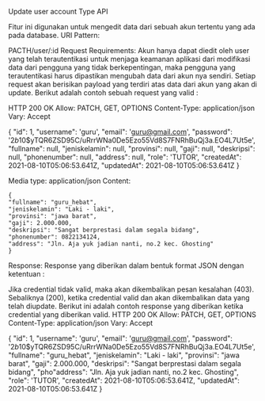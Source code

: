 Update user account Type API

Fitur ini digunakan untuk mengedit data dari sebuah akun tertentu yang ada pada database. URI Pattern:

PACTH/user/:id
Request Requirements: Akun hanya dapat diedit oleh user yang telah terautentikasi untuk menjaga keamanan aplikasi dari modifikasi data dari pengguna yang tidak berkepentingan, maka pengguna yang terautentikasi harus dipastikan mengubah data dari akun nya sendiri. Setiap request akan berisikan payload yang terdiri atas data dari akun yang akan di update. Berikut adalah contoh sebuah request yang valid :

HTTP 200 OK
Allow: PATCH, GET, OPTIONS
Content-Type: application/json
Vary: Accept

{
"id": 1,
"username": 'guru',
"email": 'guru@gmail.com',
"password": '$2b$10$yTQR6ZSD95C/uRrrWNa0De5Ezo55Vd8S7FNRhBuQj3a.EO4L7Ut5e',
"fullname": null,
"jeniskelamin": null,
"provinsi": null,
"gaji": null,
"deskripsi": null,
"phonenumber": null,
"address": null,
"role": 'TUTOR',
"createdAt": 2021-08-10T05:06:53.641Z,
"updatedAt": 2021-08-10T05:06:53.641Z
}

Media type:
application/json
Content:

    {
    "fullname": "guru_hebat",
    "jeniskelamin": "Laki - laki",
    "provinsi": "jawa barat",
    "gaji": 2.000.000,
    "deskripsi": "Sangat berprestasi dalam segala bidang",
    "phonenumber": 0822134124,
    "address": "Jln. Aja yuk jadian nanti, no.2 kec. Ghosting"
    }

Response: Response yang diberikan dalam bentuk format JSON dengan ketentuan :

Jika credential tidak valid, maka akan dikembalikan pesan kesalahan (403). Sebaliknya (200), ketika credential valid dan akan dikembalikan data yang telah diupdate. Berikut ini adalah contoh response yang diberikan ketika credential yang diberikan valid.
HTTP 200 OK
Allow: PATCH, GET, OPTIONS
Content-Type: application/json
Vary: Accept

{
"id": 1,
"username": 'guru',
"email": 'guru@gmail.com',
"password": '$2b$10$yTQR6ZSD95C/uRrrWNa0De5Ezo55Vd8S7FNRhBuQj3a.EO4L7Ut5e',
"fullname": "guru_hebat",
"jeniskelamin": "Laki - laki",
"provinsi": "jawa barat",
"gaji": 2.000.000,
"deskripsi": "Sangat berprestasi dalam segala bidang",
"pho"address": "Jln. Aja yuk jadian nanti, no.2 kec. Ghosting",
"role": 'TUTOR',
"createdAt": 2021-08-10T05:06:53.641Z,
"updatedAt": 2021-08-10T05:06:53.641Z
}
